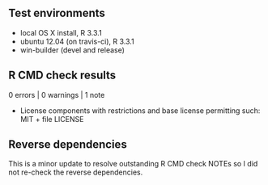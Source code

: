## Test environments
* local OS X install, R 3.3.1
* ubuntu 12.04 (on travis-ci), R 3.3.1
* win-builder (devel and release)

## R CMD check results

0 errors | 0 warnings | 1 note

* License components with restrictions and base license permitting such:
  MIT + file LICENSE

## Reverse dependencies

This is a minor update to resolve outstanding R CMD check NOTEs so I did not re-check the reverse dependencies.
